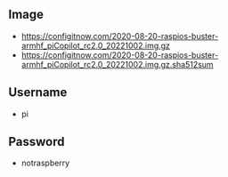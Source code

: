 ## Image
* https://configitnow.com/2020-08-20-raspios-buster-armhf_piCopilot_rc2.0_20221002.img.gz
* https://configitnow.com/2020-08-20-raspios-buster-armhf_piCopilot_rc2.0_20221002.img.gz.sha512sum

## Username
* pi

## Password
* notraspberry
